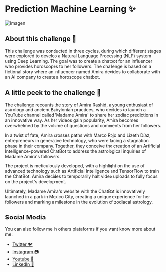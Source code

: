 # Prediction Machine Learning ✨

![Imagen](https://wallpapers.com/images/hd/aesthetic-astrology-dbat1z9z5gyspsp4.jpg)

## About this challenge 💪

This challenge was conducted in three cycles, during which different stages were explored to develop a Natural Language Processing (NLP) system using Deep Learning. The goal was to create a chatbot for an influencer who provides horoscopes to her followers. 
The challenge is based on a fictional story where an influencer named Amira decides to collaborate with an AI company to create a horoscope chatbot.

## A little peek to the challenge 👀

The challenge recounts the story of Amira Rashid, a young enthusiast of astrology and ancient Babylonian practices, who decides to launch a YouTube channel called 'Madame Amira' to share her zodiac predictions in an innovative way. As her videos gain popularity, Amira becomes overwhelmed by the volume of questions and comments from her followers.

In a twist of fate, Amira crosses paths with Marco Rojo and Lizeth Díaz, entrepreneurs in generative technology, who were facing a stagnation phase in their company. Together, they conceive the creation of an Artificial Intelligence-powered ChatBot to address the astrological inquiries of Madame Amira's followers.

The project is meticulously developed, with a highlight on the use of advanced technology such as Artificial Intelligence and TensorFlow to train the ChatBot. Amira decides to temporarily halt video uploads to fully focus on the project's development.

Ultimately, Madame Amira's website with the ChatBot is innovatively launched in a park in Mexico City, creating a unique experience for her followers and marking a milestone in the evolution of zodiacal astrology.

## Social Media

You can also follow me in others plataforms if you want know more about me:

- [Twitter 🐦](https://www.twitter.com/i343spark)
- [Instagram 📷](https://www.instagram.com/i343spark)
- [Youtube 🎥](https://www.youtube.com/i343spark)
- [LinkedIn 📄](https://linkedin.com/in/pablo-miguel-salas-gonzález-0511a61b9)
